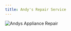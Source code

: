```yaml
---
title: Andy's Repair Service
---
```


![Andys Appliance Repair](assets/img/work/proj-2/CityIn-AntonSkvortsov.jpg)